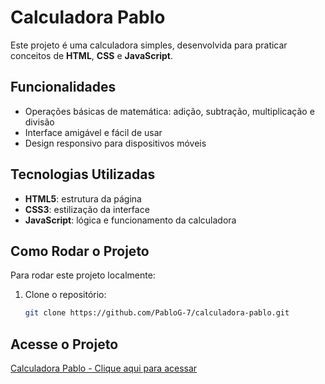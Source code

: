# Calculadora Pablo

Este projeto é uma calculadora simples, desenvolvida para praticar conceitos de **HTML**, **CSS** e **JavaScript**.

## Funcionalidades
- Operações básicas de matemática: adição, subtração, multiplicação e divisão
- Interface amigável e fácil de usar
- Design responsivo para dispositivos móveis

## Tecnologias Utilizadas
- **HTML5**: estrutura da página
- **CSS3**: estilização da interface
- **JavaScript**: lógica e funcionamento da calculadora

## Como Rodar o Projeto
Para rodar este projeto localmente:
1. Clone o repositório:
   ```bash
   git clone https://github.com/PabloG-7/calculadora-pablo.git

## Acesse o Projeto

[Calculadora Pablo - Clique aqui para acessar](https://pablog-7.github.io/calculadora-pablo/)
